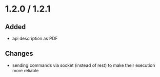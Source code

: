 # 1.2.0 / 1.2.1
## Added
* api description as PDF
## Changes
* sending commands via socket (instead of rest) to make their execution more reliable